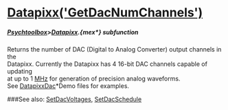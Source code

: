 # [Datapixx('GetDacNumChannels')](Datapixx-GetDacNumChannels) 
##### [Psychtoolbox](Psychtoolbox)>[Datapixx](Datapixx).{mex*} subfunction


Returns the number of DAC (Digital to Analog Converter) output channels in the  
Datapixx. Currently the Datapixx has 4 16-bit DAC channels capable of updating  
at up to 1 [MHz](MHz) for generation of precision analog waveforms.  
See [DatapixxDac](DatapixxDac)\*Demo files for examples.  
  


###See also:
[SetDacVoltages](Datapixx-SetDacVoltages), [SetDacSchedule](Datapixx-SetDacSchedule)

